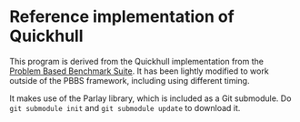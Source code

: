 # Reference implementation of Quickhull

This program is derived from the Quickhull implementation from the
[Problem Based Benchmark
Suite](https://github.com/cmuparlay/pbbsbench). It has been lightly
modified to work outside of the PBBS framework, including using
different timing.

It makes use of the Parlay library, which is included as a Git
submodule. Do `git submodule init` and `git submodule update` to
download it.
